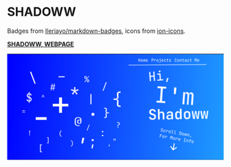 # SHADOWW

Badges from [Ileriayo/markdown-badges](https://github.com/Ileriayo/markdown-badges), icons from [ion-icons](https://ionic.io/ionicons).

**[SHADOWW, WEBPAGE](https://dev-shadoww.github.io/)**

![webpage](assets/images/webpage.png)
